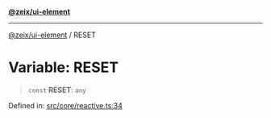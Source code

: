 [**@zeix/ui-element**](../README.md)

***

[@zeix/ui-element](../globals.md) / RESET

# Variable: RESET

> `const` **RESET**: `any`

Defined in: [src/core/reactive.ts:34](https://github.com/zeixcom/ui-element/blob/1e5ebee179adfc4619d3d0e9d2b864d1e97ba797/src/core/reactive.ts#L34)

